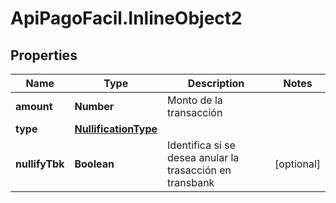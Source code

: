# ApiPagoFacil.InlineObject2

## Properties

Name | Type | Description | Notes
------------ | ------------- | ------------- | -------------
**amount** | **Number** | Monto de la transacción | 
**type** | [**NullificationType**](NullificationType.md) |  | 
**nullifyTbk** | **Boolean** | Identifica si se desea anular la trasacción en transbank | [optional] 


